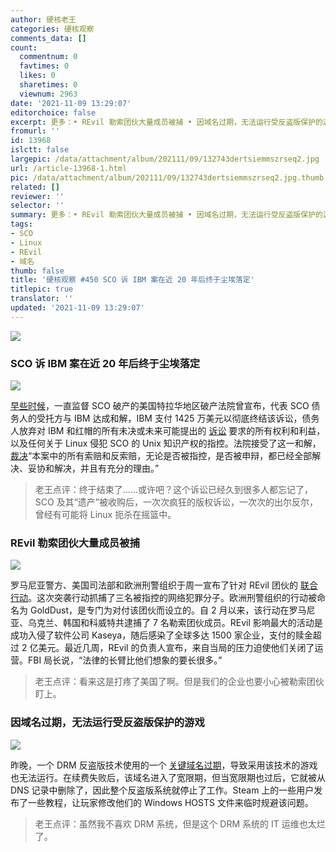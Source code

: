 ```yaml
---
author: 硬核老王
categories: 硬核观察
comments_data: []
count:
  commentnum: 0
  favtimes: 0
  likes: 0
  sharetimes: 0
  viewnum: 2963
date: '2021-11-09 13:29:07'
editorchoice: false
excerpt: 更多：• REvil 勒索团伙大量成员被捕 • 因域名过期，无法运行受反盗版保护的游戏
fromurl: ''
id: 13968
islctt: false
largepic: /data/attachment/album/202111/09/132743dertsiemmszrseq2.jpg
url: /article-13968-1.html
pic: /data/attachment/album/202111/09/132743dertsiemmszrseq2.jpg.thumb.jpg
related: []
reviewer: ''
selector: ''
summary: 更多：• REvil 勒索团伙大量成员被捕 • 因域名过期，无法运行受反盗版保护的游戏
tags:
- SCO
- Linux
- REvil
- 域名
thumb: false
title: '硬核观察 #450 SCO 诉 IBM 案在近 20 年后终于尘埃落定'
titlepic: true
translator: ''
updated: '2021-11-09 13:29:07'
---
```


![](/data/attachment/album/202111/09/132743dertsiemmszrseq2.jpg)


### SCO 诉 IBM 案在近 20 年后终于尘埃落定


![](/data/attachment/album/202111/09/132753lvexcppzo0m0a1ml.jpg)


[早些时候](https://www.zdnet.com/article/last-of-original-sco-v-ibm-linux-lawsuit-settled/)，一直监督 SCO 破产的美国特拉华地区破产法院曾宣布，代表 SCO 债务人的受托方与 IBM 达成和解，IBM 支付 1425 万美元以彻底终结该诉讼，债务人放弃对 IBM 和红帽的所有未决或未来可能提出的 [诉讼](https://practical-tech.com/2003/03/31/cyber-cynic-bye-bye-sco/) 要求的所有权利和利益，以及任何关于 Linux 侵犯 SCO 的 Unix 知识产权的指控。法院接受了这一和解，[裁决](https://www.scribd.com/document/538148598/IBM-1182)“本案中的所有索赔和反索赔，无论是否被指控，是否被申辩，都已经全部解决、妥协和解决，并且有充分的理由。”



> 
> 老王点评：终于结束了……或许吧？这个诉讼已经久到很多人都忘记了，SCO 及其“遗产”被收购后，一次次疯狂的版权诉讼，一次次的出尔反尔，曾经有可能将 Linux 扼杀在摇篮中。
> 
> 
> 


### REvil 勒索团伙大量成员被捕


![](/data/attachment/album/202111/09/132816otymmgttvm0ygygb.jpg)


罗马尼亚警方、美国司法部和欧洲刑警组织于周一宣布了针对 REvil 团伙的 [联合行动](https://www.bbc.com/news/technology-59215167)。这次突袭行动抓捕了三名被指控的网络犯罪分子。欧洲刑警组织的行动被命名为 GoldDust，是专门为对付该团伙而设立的。自 2 月以来，该行动在罗马尼亚、乌克兰、韩国和科威特共逮捕了 7 名勒索团伙成员。REvil 影响最大的活动是成功入侵了软件公司 Kaseya，随后感染了全球多达 1500 家企业，支付的赎金超过 2 亿美元。最近几周，REvil 的负责人宣布，来自当局的压力迫使他们关闭了运营。FBI 局长说，“法律的长臂比他们想象的要长很多。”



> 
> 老王点评：看来这是打疼了美国了啊。但是我们的企业也要小心被勒索团伙盯上。
> 
> 
> 


### 因域名过期，无法运行受反盗版保护的游戏


![](/data/attachment/album/202111/09/132853udli0pnp6xdff67o.jpg)


昨晚，一个 DRM 反盗版技术使用的一个 [关键域名过期](https://torrentfreak.com/denuvo-protected-games-rendered-unplayable-after-domain-expires-211108/)，导致采用该技术的游戏也无法运行。在续费失败后，该域名进入了宽限期，但当宽限期也过后，它就被从 DNS 记录中删除了，因此整个反盗版系统就停止了工作。Steam 上的一些用户发布了一些教程，让玩家修改他们的 Windows HOSTS 文件来临时规避该问题。



> 
> 老王点评：虽然我不喜欢 DRM 系统，但是这个 DRM 系统的 IT 运维也太烂了。
> 
> 
>